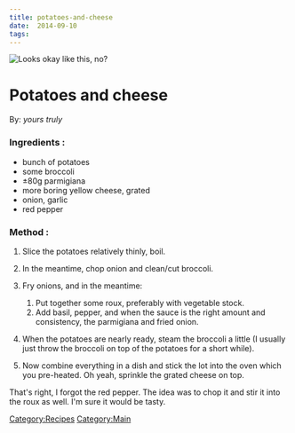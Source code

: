 ```yaml
---
title: potatoes-and-cheese
date:  2014-09-10
tags:
---
```

![Looks okay like this,
no?](Cheesy_broccoli.jpg "Looks okay like this, no?")

Potatoes and cheese
===================

By: *yours truly*

### Ingredients :

-   bunch of potatoes
-   some broccoli
-   ±80g parmigiana
-   more boring yellow cheese, grated
-   onion, garlic
-   red pepper

### Method :

1.  Slice the potatoes relatively thinly, boil.
2.  In the meantime, chop onion and clean/cut broccoli.
3.  Fry onions, and in the meantime:
    1.  Put together some roux, preferably with vegetable stock.
    2.  Add basil, pepper, and when the sauce is the right amount and
        consistency, the parmigiana and fried onion.

4.  When the potatoes are nearly ready, steam the broccoli a little (I
    usually just throw the broccoli on top of the potatoes for a short
    while).
5.  Now combine everything in a dish and stick the lot into the oven
    which you pre-heated. Oh yeah, sprinkle the grated cheese on top.

That's right, I forgot the red pepper. The idea was to chop it and stir
it into the roux as well. I'm sure it would be tasty.

<Category:Recipes> <Category:Main>

